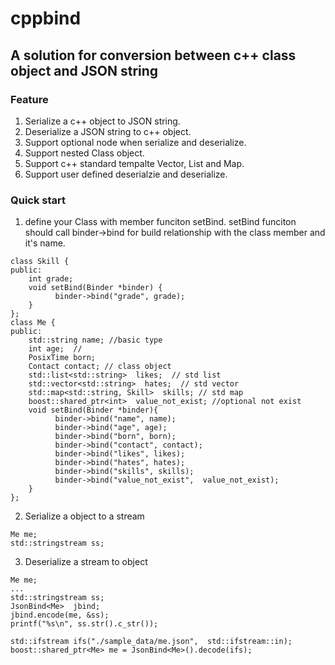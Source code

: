 # cppbind
## A solution for conversion between c++ class object and JSON string
### Feature
1. Serialize a c++ object to JSON string.
2. Deserialize a JSON string to c++ object.
3. Support optional node when serialize and deserialize.
4. Support nested Class object.
5. Support c++ standard tempalte Vector, List and Map.
6. Support user defined deserialzie and deserialize.

### Quick start
1. define your Class with member funciton setBind.
setBind funciton should call binder->bind for build relationship with the class member and it's name.
```
class Skill {
public:
    int grade;
    void setBind(Binder *binder) {
          binder->bind("grade", grade);
    }
};
class Me {
public:
    std::string name; //basic type
    int age;  //
    PosixTime born;
    Contact contact; // class object
    std::list<std::string>  likes;  // std list
    std::vector<std::string>  hates;  // std vector
    std::map<std::string, Skill>  skills; // std map
    boost::shared_ptr<int>  value_not_exist; //optional not exist
    void setBind(Binder *binder){
          binder->bind("name", name);
          binder->bind("age", age);
          binder->bind("born", born);
          binder->bind("contact", contact);
          binder->bind("likes", likes);
          binder->bind("hates", hates);
          binder->bind("skills", skills);
          binder->bind("value_not_exist",  value_not_exist);
    }
};
```

2. Serialize a object to a stream

```
Me me;
std::stringstream ss;

```

3. Deserialize a stream to object

```
Me me;
...
std::stringstream ss;
JsonBind<Me>  jbind;
jbind.encode(me, &ss);
printf("%s\n", ss.str().c_str());
```

```
std::ifstream ifs("./sample_data/me.json",  std::ifstream::in);
boost::shared_ptr<Me> me = JsonBind<Me>().decode(ifs);
```

